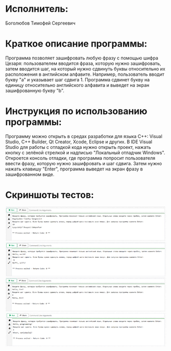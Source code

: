 # Исполнитель:
Боголюбов Тимофей Сергеевич
# Краткое описание программы:
Программа позволяет зашифровать любую фразу с помощью шифра Цезаря: пользователем вводится фраза, которую нужно зашифровать, затем вводится шаг, на который нужно сдвинуть буквы относительно их расположения в английском алфавите. Например, пользователь вводит букву "a" и указывает шаг сдвига 1. Программа сдвинет букву на единицу относительно английского алфавита и выведет на экран зашифрованную букву "b". 
# Инструкция по использованию программы:
Программу можно открыть в средах разработки для языка С++: Visual Studio, C++ Builder, Qt Creator, Xcode, Eclipse и других. В IDE Visual Studio для работы с отладкой кода нужно открыть проект, нажать кнопку с зелёной стрелкой и надписью "Локальный отладчик Windows". Откроется консоль отладки, где программа попросит пользователя ввести фразу, которую нужно зашифровать и шаг сдвига. Затем нужно нажать клавишу "Enter", программа выведет на экран фразу в зашифрованном виде.
# Скриншоты тестов: 
![Alt-текст](https://github.com/tbogolyubov/Laboratory-work-5/blob/main/%D1%82%D0%B5%D1%81%D1%821.1.jpg)
![Alt-текст](https://github.com/tbogolyubov/Laboratory-work-5/blob/main/%D1%82%D0%B5%D1%81%D1%822.1.png)
![Alt-текст](https://github.com/tbogolyubov/Laboratory-work-5/blob/main/%D1%82%D0%B5%D1%81%D1%823.1.jpg)
![Alt-текст](https://github.com/tbogolyubov/Laboratory-work-5/blob/main/%D1%82%D0%B5%D1%81%D1%82%204.1.png)
